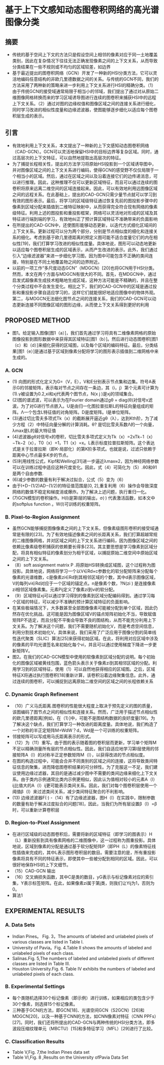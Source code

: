 # 基于上下文感知动态图卷积网络的高光谱图像分类
## 摘要
- 传统的基于空间上下文的方法只是假设空间上相邻的像素对应于同一土地覆盖类别，因此在复杂情况下往往无法正确发现像素之间的上下文关系，从而导致分类结果在一些不规则或不均匀的区域较差，如边界
- 基于最近提出的图卷积网络（GCN）开发了一种新的HSI分类方法，它可以灵活地编码任意结构的非欧几里德数据之间的关系。与传统的GCN不同，我们的方法采用了两种新的策略来进一步利用上下文关系进行HSI的精确分类。（1）由于传统GCN的接受域通常局限于相当小的邻域，我们提出了通过对从原始二维图像网格转换而来的学习区域诱导图进行连续的图卷积来捕获HSI中的远程上下文关系。（2）通过对图的边缘权值和图像区域之间的连接关系进行细化，同时学习改进的相似性度量和边缘滤波器，使图能够逐步细化以适应每个图卷积层生成的表示。
## 引言 
- 有效地利用上下文关系，本文提出了一种新的上下文感知动态图卷积网络（CAD-GCN）。GCN可以灵活地保留HSI中的目标边界等复杂区域。同时，通过高层次的上下文特征，可以自然地提取出高层次的特征。
- 为了捕捉长程相关性，提出的方法学习将原始HSI投影到一个区域诱导图中，并对图像区域之间的上下文关系进行编码，使得GCN的感受野不仅仅局限于一个相当小的区域。然后，通过在区域之间以及沿着连接它们的边传递消息，可以进行推理。因此，这种推理不仅可以更新区域特征，而且可以通过连续的图卷积将原来远离二维空间的区域连接起来。因此，可以有效地利用远图像区域之间的远程关系。在此基础上，提出的CAD-GCN只需少量节点就可以学习到有效的图形表示。最后，将学习的区域级特征通过恢复先前的图投影步骤中的像素到区域分配来插值到二维特征映射中，从而获得完全符合现有网络的像素级特征。利用上述的图投影和重投影框架，网络可以灵活地对形成的区域及其特征进行端到端的学习，有效地纠正了预计算区域特征不准确带来的负面影响
- 在所提出的CAD-GCN中，还使图形能够动态更新，以迭代方式细化区域间的上下文关系。更新过程可以分为两个部分，分别是节点相似度的细化和连接关系的细化。考虑到基于欧几里德距离的预定义图可能不适合度量它们的内在相似性[19]，我们打算学习改进的相似性度量。具体地说，图形可以动态地更新以适应每个图卷积层生成的区域表示，从而产生改进的表示。此外，我们通过引入“边缘滤波器”来进一步细化学习图，因为图中可能包含不正确的类间连接，特别是在不同土地覆盖物之间的边界附近。
- 以前的一项工作“多尺度动态GCN”（MDGCN）[20]也将GCN用于HSI分类。然而，本文在两个方面与MDGCN有很大的不同。首先，在MDGCN中，通过启发式超像素生成技术粗略地生成区域，这种方法可能是不精确的，并且在整个分类过程中不会发生变化。相比之下，我们的CAD-GCN中的区域是通过投影和重投影步骤自适应学习的，这样它们就能很好地适应图像中的物体外观。第二，与MDGCN无法细化图节点之间的连接关系，我们的CAD-GCN可以动态更新连接不同图像区域的图形边缘，从而使上下文关系得到更好的利用
## PROPOSED METHOD
- 图1。给定输入图像[图1（a）]，我们首先通过学习将具有二维像素网格的原始图像投影到图形数据中来获得其区域特征[图1（b）]。然后进行动态图卷积[图1（c）和（d）]来细化获得的区域图，以及每个区域的编码特征。最后，分类结果[图1（e）]是通过基于区域到像素分配将学习的图形表示插值到二维网格中来生成的。
### A. GCN
- (1) 向图的形式化定义为G=（V，E），V和E分别表示节点集和边集。符号A表示G的邻接矩阵，表示每对节点之间存在一条边，其（i，j）第个元素可计算为(1).γ被设置为0.2,xi和xj代表两个图节点，N(x j )是xj的领域集合。
- (2)图的谱滤波，可以表示为在Fourier domain通过gθ = diag(θ)对信号x滤波。为了对G进行节点嵌入。U是由归一化图拉普拉斯L的特征向量组成的矩阵。Λ一个包含L特征值的对角矩阵。D是度矩阵。I是单位矩阵。
- (3)通过切比雪夫多项式Tk（x）的截断展开逼近gθ（λ），达到Kth阶，为了减少方程（2）中特征向量分解的计算消耗。θ? 是切比雪夫系数Λ的一个向量，λmax是L的最大特征值
- (4)滤波器gθ对信号x的卷积，切比雪夫多项式定义为Tk（x）=2xTk−1（x）−Tk−2（x），T0（x）=1，T1（x）=x。L表示标度拉普拉斯矩阵。这个表达式是关于拉普拉斯（即K-局部化）的第K阶多项式。也就是说，过滤只依赖于距离中心节点最多K步的节点。
- (5)利用线性公式，Kipf和Welling[31]进一步逼近λmax≈2，因为神经网络参数可以在训练过程中适应这种尺度变化。因此，式（4）可简化为（5）.θ0和θ1是两个自由参数.
- (6)减少参数的数量有利于解决过拟合，公式（5）变为（6）
- 由于I+D−(1/2)AD−(1/2)的特征值范围是[0, 2],重复利用（6）操作会导致深度网络的数值不稳定和梯度消或爆炸。为了解决上述问题，执行重归一化。
- (7)GCN模型的卷积操作。H(l)是第l层的输出，σ(·) 代表激活函数，如本文中的softplus function 。W(l)可训练的权重矩阵。
### B. Pixel-to-Region Assignment
- 虽然GCN能够捕捉图像像素之间的上下文关系，但像素级图形卷积的接受域通常是有限的[23]。为了有效地描述像素之间的长距离关系，我们打算超越常规的二维图像网格，并对区域之间的上下文关系进行编码，因为图像区域之间的依赖比像素级卷积捕获的依赖要长得多[23]。其主要思想是学习像素到区域分配，将具有相似特征的像素划分为相干区域，以捕捉原始二维空间中原始区域之间的上下文关系。
- （8）soft assignment matrix P .将原始HSI转换成区域图，这个过程称为图投影。具体地说，网络将学习一个以V∈Rd×c参数化的软分配矩阵来分配每个像素的光谱维数，c是像素zi∈Rd到其相邻区域的个数，其中d表示图像区域，V的每列vi∈Rd对应于一个区域的锚定点。n是像素个数，?N(zi ) 是连接像素zi相邻区域像素集。元素Pij定义了像素zi到vi的软分配。
- （9）区域特征xj可以通过学习得到的像素到区域分配编码得到。通过学习每个区域的特征，可以减少不准确的预计算区域特征的负面影响。
- 在某些极端情况下，大多数甚至全部图像像素可能被分配到单个区域，因此仍然存在优化挑战。这可能是因为图像区域V的锚点矩阵初始化不当，导致赋值矩阵P不适定，而且分配不平衡会导致不良的图结构，从而不能充分利用上下文关系。为了解决这个问题，我们不需要随机初始化V，而是考虑空间信息，利用分割技术初始化V。具体来说，我们采用了广泛应用于图像分割的简单线性迭代聚类（SLIC）算法[25]来获得初始区域。在此，将利用对应区域中涉及的像素的平均光谱签名来初始化每个vi，并且可以通过使用梯度下降进一步更新矩阵V。
- 图2。在我们的CAD-GCN模型中使用的软像素到区域分配的说明。每个初始化的图像区域被黄线包围，蓝色箭头表示关于像素zi到其相邻区域的分配。利用学习到的区域特征，使用（1）可以自然地获得相应的区域图。之后，区域特征X将通过执行图卷积[18]重新计算，该卷积沿着边缘聚集信息。此外，通过连续的图卷积，可以捕捉到远离原始二维空间的区域之间的长程依赖关系
### C. Dynamic Graph Refinement
- （10）广义马氏距离.图卷积的性能很大程度上取决于预先定义的图的质量，该图编码了图节点之间的相似性和连接关系。然而，广泛用于描述节点相似性的欧几里德距离[例如，在（1）]中，可能不是图结构数据的良好度量[19]。为了解决这个缺点，我们打算学习一种改进的距离度量。具体地说，我们构造了一个对称的半正定矩阵M=WdW？d，Wd是一个可训练的权重矩阵。
- 邻接矩阵可以写成用马氏距离表示的形式。
- （12）为（11）重写。由于图的表示随着图的卷积层而更新，学习单个矩阵M不足以精确测量所有层的节点相似性。因此，我们自适应地学习第l层使用的邻接矩阵A（l）的对称半正定参数矩阵M（l），以获得改进的节点相似度。
- 在图的构造过程中，可能会合并不同类别的区域之间的连接，这将导致类间特征信息的聚集，进而降低图卷积结果的可分辨性。为了克服这一不足，我们建议使用边缘过滤器，其目的是通过减少图中不需要的类间边缘来细化上下文关系。由于类内示例通常比类内示例更相似，因此认为值相对较小的元素A（l）ij比值大的A（l）ij更可能表示类间关系。因此，我们对每个图卷积层使用一个阈值β（l）来过滤类间关系，减少类间特征聚合的不利影响。
- (13) 边缘滤波器F(·)
-（14）有了边缘滤波器，图H（l）在实践中，限制参数的数量有助于解决过度拟合的问题[18]，因此，当我们为所有层设置β（l）=β时，可以重新计算卷积层
### D. Region-to-Pixel Assignment 
- 在进行区域级的动态图卷积后，需要将新的区域特征（即学习的图表示）H（L）重新投影到具有像素网格的二维图像中，这一过程称为图重投影。具体地说，区域到像素的分配是通过基于软分配矩阵P（即PH（L）的像素特征线性插值来完成的，其中L表示图形卷积层的数目。需要注意的是，所有重投影像素将具有不同的特征表示，即使其中一些被分配到相同的区域。因此，可以很好地保存HSI的上下文细节。
- （15）CAD-GCN 输出
- （16）交叉熵损失函数，其中C是类的数目，yG表示与标记像素对应的索引集，Y表示标签矩阵。在此，如果像素zi属于第j类，则我们让Yij为1，否则为0。
- 算法1

##  EXPERIMENTAL RESULTS
### A. Data Sets
- Indian Pines。 Fig. 3，The amounts of labeled and unlabeled pixels of various classes are listed in Table I.
- University of Pavia。Fig. 4.Table II shows the amounts of labeled and unlabeled pixels of each class.
- Salinas.Fig. 5,The numbers of labeled and unlabeled pixels of different classes are listed in Table III.
- Houston University.Fig. 6. Table IV exhibits the numbers of labeled and unlabeled pixels of each class.
### B. Experimental Settings
- 每个类随机选择30个标记像素（即示例）进行训练，如果相应的类包含少于30个像素，则选择15个标记像素。
- 三种基于GCN的方法，即GCN[18]、光谱空间GCN（S2GCN）[26]和MDGCN[20]，以及一种基于CNN的方法，如CNN像素对特征（CNN PPFs）[27]。同时，我们还将所提出的CAD-GCN与两种传统的HSI分类方法，即多波段压缩纹理单元（MBCTU）[15]和多特征学习（MFL）[29]进行了比较。
### C. Classification Results
- Table V,Fig. 7,the Indian Pines data set 
- Table VI,Fig. 8 ,Results on the University ofPavia Data Set
